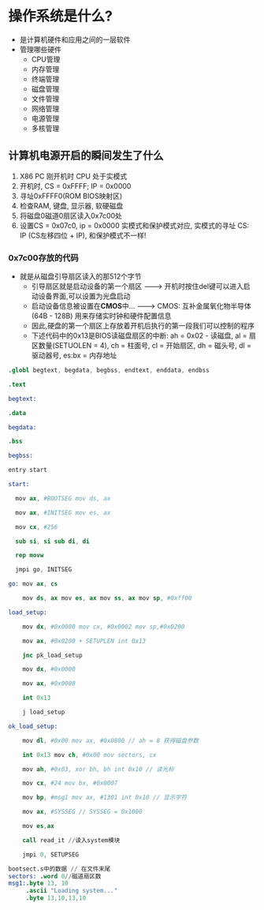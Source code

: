 # 操作系统是什么?
- 是计算机硬件和应用之间的一层软件
- 管理哪些硬件
	- CPU管理
	- 内存管理
	- 终端管理
	- 磁盘管理
	- 文件管理
	- 网络管理
	- 电源管理
	- 多核管理
## 计算机电源开启的瞬间发生了什么
1. X86 PC 刚开机时 CPU 处于实模式
2. 开机时, CS = 0xFFFF; IP = 0x0000
3. 寻址0xFFFF0(ROM BIOS映射区)
4. 检查RAM, 键盘, 显示器, 软硬磁盘
5. 将磁盘0磁道0扇区读入0x7c00处
6. 设置CS = 0x07c0, ip = 0x0000
实模式和保护模式对应, 实模式的寻址 CS: IP (CS左移四位 + IP), 和保护模式不一样!
### 0x7c00存放的代码
- 就是从磁盘引导扇区读入的那512个字节
	- 引导扇区就是启动设备的第一个扇区 ---> 开机时按住del键可以进入启动设备界面,可以设置为光盘启动
	- 启动设备信息被设置在**CMOS**中... ---> CMOS: 互补金属氧化物半导体(64B - 128B) 用来存储实时钟和硬件配置信息
	- 因此,硬盘的第一个扇区上存放着开机后执行的第一段我们可以控制的程序
	- 下述代码中的0x13是BIOS读磁盘扇区的中断: ah = 0x02 - 读磁盘, al = 扇区数量(SETUOLEN = 4), ch = 柱面号, cl = 开始扇区, dh = 磁头号, dl = 驱动器号, es:bx = 内存地址
```s
.globl begtext, begdata, begbss, endtext, enddata, endbss

.text

begtext:

.data

begdata:

.bss

begbss:

entry start

start:

  mov ax, #BOOTSEG mov ds, ax

  mov ax, #INITSEG mov es, ax

  mov cx, #256

  sub si, si sub di, di

  rep movw

  jmpi go, INITSEG

go: mov ax, cs

    mov ds, ax mov es, ax mov ss, ax mov sp, #0xff00

load_setup:

    mov dx, #0x0000 mov cx, #0x0002 mov sp,#0x0200

    mov ax, #0x0200 + SETUPLEN int 0x13

    jnc pk_load_setup

    mov dx, #0x0000

    mov ax, #0x0000

    int 0x13

    j load_setup

ok_load_setup:

    mov dl, #0x00 mov ax, #0x0800 // ah = 8 获得磁盘参数

    int 0x13 mov ch, #0x00 mov sectors, cx

    mov ah, #0x03, xor bh, bh int 0x10 // 读光标

    mov cx, #24 mov bx, #0x0007

    mov bp, #msg1 mov ax, #1301 int 0x10 // 显示字符

    mov ax, #SYSSEG // SYSSEG = 0x1000

    mov es,ax

    call read_it //读入system模块

    jmpi 0, SETUPSEG
```

```s
bootsect.s中的数据 // 在文件末尾
sectors: .word 0//磁道扇区数
msg1:.byte 13, 10
	 .ascii "Loading system..."
	 .byte 13,10,13,10 
```
